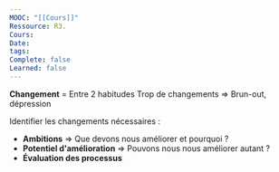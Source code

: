 ```yaml
---
MOOC: "[[Cours]]"
Ressource: R3.
Cours: 
Date: 
tags: 
Complete: false
Learned: false
---
```

**Changement** = Entre 2 habitudes
Trop de changements => Brun-out, dépression

Identifier les changements nécessaires :
- **Ambitions** => Que devons nous améliorer et pourquoi ?
- **Potentiel d'amélioration** => Pouvons nous nous améliorer autant ?
- **Évaluation des processus**
